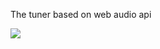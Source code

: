 The tuner based on web audio api

![](https://user-images.githubusercontent.com/1709072/30374834-e23d0bc2-98b8-11e7-91ae-8ac37bfd24b2.png)
